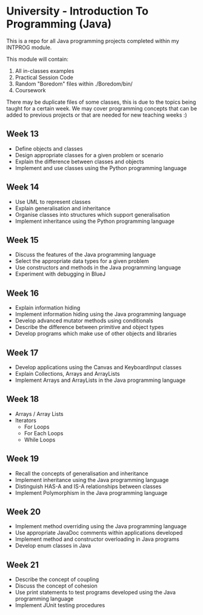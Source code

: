 # University - Introduction To Programming (Java)

This is a repo for all Java programming projects
completed within my INTPROG module.

This module will contain:

1. All in-classes examples
2. Practical Session Code
3. Random "Boredom" files within ./Boredom/bin/
4. Coursework

There may be duplicate files of some classes, this is due to the topics being taught for a certain week. We may cover programming concepts that can be added to previous projects or that are needed for new teaching weeks :) 

## Week 13
* Define objects and classes
* Design appropriate classes for a given problem or scenario
* Explain the difference between classes and objects
* Implement and use classes using the Python programming language

## Week 14
* Use UML to represent classes
* Explain generalisation and inheritance
* Organise classes into structures which support generalisation
* Implement inheritance using the Python programming language

## Week 15 
* Discuss the features of the Java programming language
* Select the appropriate data types for a given problem
* Use constructors and methods in the Java programming language
* Experiment with debugging in BlueJ

## Week 16
* Explain information hiding
* Implement information hiding using the Java programming language
* Develop advanced mutator methods using conditionals
* Describe the difference between primitive and object types
* Develop programs which make use of other objects and libraries

## Week 17
* Develop applications using the Canvas and KeyboardInput classes
* Explain Collections, Arrays and ArrayLists
* Implement Arrays and ArrayLists in the Java programming language

## Week 18
* Arrays / Array Lists
* Iterators
	* For Loops
	* For Each Loops
	* While Loops
	
## Week 19
* Recall the concepts of generalisation and inheritance 
* Implement inheritance using the Java programming language 
* Distinguish HAS-A and IS-A relationships between classes
* Implement Polymorphism in the Java programming language

## Week 20
* Implement method overriding using the Java programming language 
* Use appropriate JavaDoc comments within applications developed
* Implement method and constructor overloading in Java programs
* Develop enum classes in Java


## Week 21
* Describe the concept of coupling
* Discuss the concept of cohesion
* Use print statements to test programs developed using the Java programming language
* Implement JUnit testing procedures
